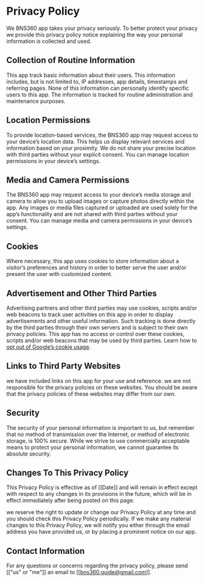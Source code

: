 # Privacy Policy

We BNS360 app takes your privacy seriously. To better protect your privacy we provide this privacy policy notice explaining the way your personal information is collected and used.


## Collection of Routine Information

This app track basic information about their users. This information includes, but is not limited to, IP addresses, app details, timestamps and referring pages. None of this information can personally identify specific users to this app. The information is tracked for routine administration and maintenance purposes.


## Location Permissions

To provide location-based services, the BNS360 app may request access to your device’s location data. This helps us display relevant services and information based on your proximity. We do not share your precise location with third parties without your explicit consent. You can manage location permissions in your device’s settings.

## Media and Camera Permissions
The BNS360 app may request access to your device’s media storage and camera to allow you to upload images or capture photos directly within the app. Any images or media files captured or uploaded are used solely for the app’s functionality and are not shared with third parties without your consent. You can manage media and camera permissions in your device’s settings.



## Cookies

Where necessary, this app uses cookies to store information about a visitor’s preferences and history in order to better serve the user and/or present the user with customized content.


## Advertisement and Other Third Parties

Advertising partners and other third parties may use cookies, scripts and/or web beacons to track user activities on this app in order to display advertisements and other useful information. Such tracking is done directly by the third parties through their own servers and is subject to their own privacy policies. This app has no access or control over these cookies, scripts and/or web beacons that may be used by third parties. Learn how to [opt out of Google’s cookie usage](http://www.google.com/privacy_ads.html).


## Links to Third Party Websites

we have included links on this app for your use and reference. we are not responsible for the privacy policies on these websites. You should be aware that the privacy policies of these websites may differ from our own.


## Security

The security of your personal information is important to us, but remember that no method of transmission over the Internet, or method of electronic storage, is 100% secure. While we strive to use commercially acceptable means to protect your personal information, we cannot guarantee its absolute security.


## Changes To This Privacy Policy

This Privacy Policy is effective as of [[Date]] and will remain in effect except with respect to any changes in its provisions in the future, which will be in effect immediately after being posted on this page.

we reserve the right to update or change our Privacy Policy at any time and you should check this Privacy Policy periodically. If we make any material changes to this Privacy Policy, we will notify you either through the email address you have provided us, or by placing a prominent notice on our app.


## Contact Information

For any questions or concerns regarding the privacy policy, please send [["us" or "me"]] an email to [[bns360.guide@gmail.com]].
